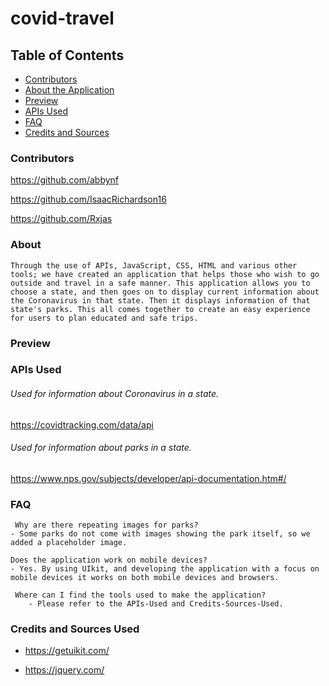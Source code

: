 # covid-travel
## Table of Contents

- [Contributors](#Contributors)
- [About the Application](#About)
- [Preview](#Preview)
- [APIs Used](#APIs-Used)
- [FAQ](#FAQ)
- [Credits and Sources](#Credits-and-Sources-Used)

### Contributors

 https://github.com/abbynf

 https://github.com/IsaacRichardson16

 https://github.com/Rxjas

### About

    Through the use of APIs, JavaScript, CSS, HTML and various other tools; we have created an application that helps those who wish to go outside and travel in a safe manner. This application allows you to choose a state, and then goes on to display current information about the Coronavirus in that state. Then it displays information of that state's parks. This all comes together to create an easy experience for users to plan educated and safe trips.  
    
### Preview

### APIs Used

###### Used for information about Coronavirus in a state.
 https://covidtracking.com/data/api

###### Used for information about parks in a state.
 https://www.nps.gov/subjects/developer/api-documentation.htm#/

### FAQ
     Why are there repeating images for parks?
    - Some parks do not come with images showing the park itself, so we added a placeholder image.

    Does the application work on mobile devices?
    - Yes. By using UIkit, and developing the application with a focus on mobile devices it works on both mobile devices and browsers.
 
     Where can I find the tools used to make the application?
        - Please refer to the APIs-Used and Credits-Sources-Used.

### Credits and Sources Used

- https://getuikit.com/

- https://jquery.com/



